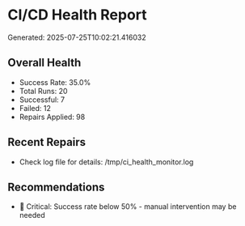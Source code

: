 # CI/CD Health Report

Generated: 2025-07-25T10:02:21.416032

## Overall Health
- Success Rate: 35.0%
- Total Runs: 20
- Successful: 7
- Failed: 12
- Repairs Applied: 98

## Recent Repairs
- Check log file for details: /tmp/ci_health_monitor.log

## Recommendations
- 🚨 Critical: Success rate below 50% - manual intervention may be needed

